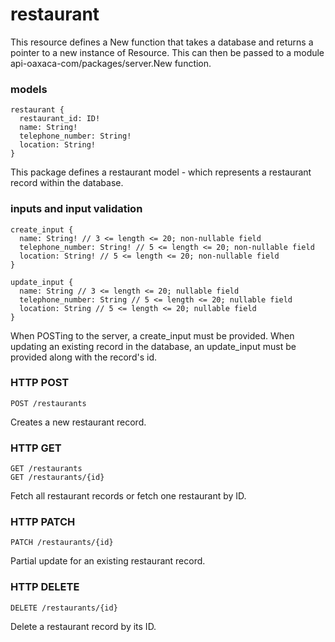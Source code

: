 # restaurant
This resource defines a New function that takes a database and returns a pointer
to a new instance of Resource. This can then be passed to a module
api-oaxaca-com/packages/server.New function.

### models
```
restaurant {
  restaurant_id: ID!
  name: String!
  telephone_number: String!
  location: String!
}
```
This package defines a restaurant model - which represents a restaurant record
within the database.

### inputs and input validation
```
create_input {
  name: String! // 3 <= length <= 20; non-nullable field
  telephone_number: String! // 5 <= length <= 20; non-nullable field
  location: String! // 5 <= length <= 20; non-nullable field
}

update_input {
  name: String // 3 <= length <= 20; nullable field
  telephone_number: String // 5 <= length <= 20; nullable field
  location: String // 5 <= length <= 20; nullable field
}
```
When POSTing to the server, a create_input must be provided. When updating an
existing record in the database, an update_input must be provided along with
the record's id.

### HTTP POST
```
POST /restaurants
```
Creates a new restaurant record.

### HTTP GET
```
GET /restaurants
GET /restaurants/{id}
```
Fetch all restaurant records or fetch one restaurant by ID.

### HTTP PATCH
```
PATCH /restaurants/{id}
```
Partial update for an existing restaurant record.

### HTTP DELETE
```
DELETE /restaurants/{id}
```
Delete a restaurant record by its ID.
